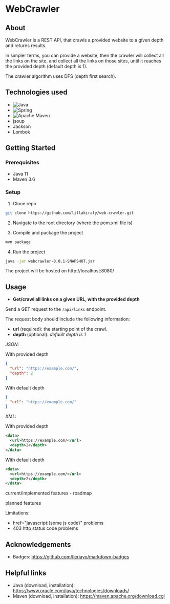 # WebCrawler

## About
WebCrawler is a REST API, that crawls a provided website to a given depth and returns results. 

In simpler terms, you can provide a website, then the crawler will collect all the links on the site, and collect all the links on those sites, until it reaches the provided depth (default depth is 1).

The crawler algorithm uses DFS (depth first search).

## Technologies used
- ![Java](https://img.shields.io/badge/java-%23ED8B00.svg?style=for-the-badge&logo=java&logoColor=white)
- ![Spring](https://img.shields.io/badge/spring-%236DB33F.svg?style=for-the-badge&logo=spring&logoColor=white)
- ![Apache Maven](https://img.shields.io/badge/Apache%20Maven-C71A36?style=for-the-badge&logo=Apache%20Maven&logoColor=white)
- jsoup
- Jackson
- Lombok

## Getting Started
### Prerequisites
- Java 11
- Maven 3.6

### Setup
1. Clone repo

```sh
git clone https://github.com/lillakiraly/web-crawler.git
```

2. Navigate to the root directory (where the pom.xml file is) 

3. Compile and package the project

```sh
mvn package
```

4. Run the project

```sh
java -jar webcrawler-0.0.1-SNAPSHOT.jar
```

The project will be hosted on http://localhost:8080/ .

## Usage
- **Get/crawl all links on a given URL, with the provided depth**

Send a GET request to the `/api/links` endpoint.

The request body should include the following information:

- **url** (required): the starting point of the crawl.
- **depth** (optional): *default depth is 1*

*JSON*:

With provided depth
```json
{
  "url": "https://example.com/",
  "depth": 2
}
```

With default depth

```json
{
  "url": "https://example.com/"
}
```

*XML*:

With provided depth
```xml
<data>
  <url>https://example.com/</url>
  <depth>2</depth>
</data>
```

With default depth
```xml
<data>
  <url>https://example.com/</url>
  <depth>2</depth>
</data>
```


current/implemented features - roadmap

planned features

Limitations:
- href="javascript:{some js code}" problems
- 403 http status code problems

## Acknowledgements
- Badges: https://github.com/Ileriayo/markdown-badges

## Helpful links
- Java (download, installation): https://www.oracle.com/java/technologies/downloads/
- Maven (download, installation): https://maven.apache.org/download.cgi
